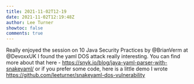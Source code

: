 ```yaml
---
title: 2021-11-02T12-19
date: 2021-11-02T12:19:48Z
author: Lee Turner
showtoc: false
comments: true
---
```


Really enjoyed the session on 10 Java Security Practices by @BrianVerm at @DevoxxUK I found the yaml DOS attack really interesting. You can find more about that here - https://snyk.io/blog/java-yaml-parser-with-snakeyaml/ or if you prefer some code, here is a little demo I wrote https://github.com/leeturner/snakeyaml-dos-vulnerability

